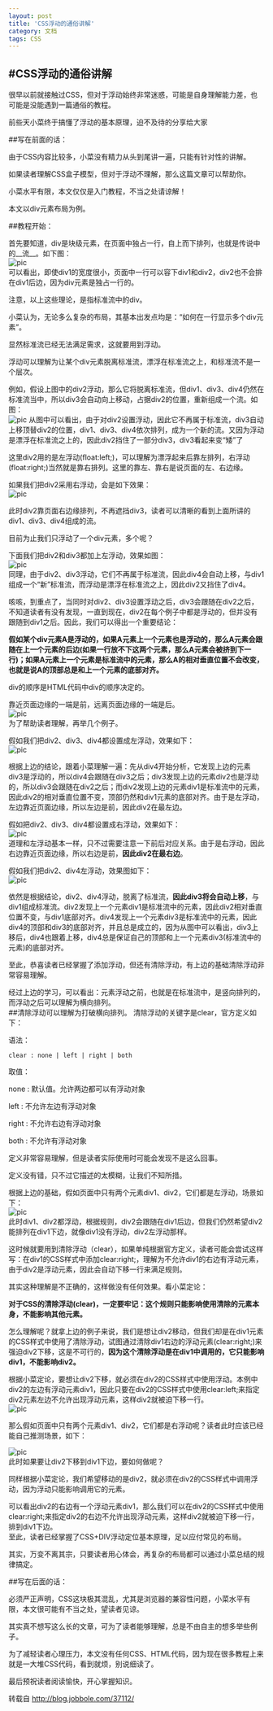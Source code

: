 ```yaml
---
layout: post
title: 'CSS浮动的通俗讲解'
category: 文档
tags: CSS 
---
```



#CSS浮动的通俗讲解 
---
很早以前就接触过CSS，但对于浮动始终非常迷惑，可能是自身理解能力差，也可能是没能遇到一篇通俗的教程。  

前些天小菜终于搞懂了浮动的基本原理，迫不及待的分享给大家  

##写在前面的话：  

由于CSS内容比较多，小菜没有精力从头到尾讲一遍，只能有针对性的讲解。  

如果读者理解CSS盒子模型，但对于浮动不理解，那么这篇文章可以帮助你。  

小菜水平有限，本文仅仅是入门教程，不当之处请谅解！  

本文以div元素布局为例。  

##教程开始：

首先要知道，div是块级元素，在页面中独占一行，自上而下排列，也就是传说中的__流__。如下图：  
![pic](http://images.cnitblog.com/blog/415535/201306/11174912-f40ea56743734e8a9294a1b97b72035b.png)   
可以看出，即使div1的宽度很小，页面中一行可以容下div1和div2，div2也不会排在div1后边，因为div元素是独占一行的。

注意，以上这些理论，是指标准流中的div。  

小菜认为，无论多么复杂的布局，其基本出发点均是：“如何在一行显示多个div元素”。  

显然标准流已经无法满足需求，这就要用到浮动。  

浮动可以理解为让某个div元素脱离标准流，漂浮在标准流之上，和标准流不是一个层次。

例如，假设上图中的div2浮动，那么它将脱离标准流，但div1、div3、div4仍然在标准流当中，所以div3会自动向上移动，占据div2的位置，重新组成一个流。如图：    
![pic](http://images.cnitblog.com/blog/415535/201306/11174932-9591bb32f0d74306b7aca31e345e9a26.png)
从图中可以看出，由于对div2设置浮动，因此它不再属于标准流，div3自动上移顶替div2的位置，div1、div3、div4依次排列，成为一个新的流。又因为浮动是漂浮在标准流之上的，因此div2挡住了一部分div3，div3看起来变“矮”了

这里div2用的是左浮动(float:left;)，可以理解为漂浮起来后靠左排列，右浮动(float:right;)当然就是靠右排列。这里的靠左、靠右是说页面的左、右边缘。  

如果我们把div2采用右浮动，会是如下效果：   
![pic](http://images.cnitblog.com/blog/415535/201306/11174939-7cd581c8f5e546519e5ab08d69d30105.png)  

此时div2靠页面右边缘排列，不再遮挡div3，读者可以清晰的看到上面所讲的div1、div3、div4组成的流。

目前为止我们只浮动了一个div元素，多个呢？

下面我们把div2和div3都加上左浮动，效果如图：  
![pic](http://images.cnitblog.com/blog/415535/201306/11174949-43e9f270d6a0454ca173919681d740c5.png)  
同理，由于div2、div3浮动，它们不再属于标准流，因此div4会自动上移，与div1组成一个“新”标准流，而浮动是漂浮在标准流之上，因此div2又挡住了div4。

咳咳，到重点了，当同时对div2、div3设置浮动之后，div3会跟随在div2之后，不知道读者有没有发现，一直到现在，div2在每个例子中都是浮动的，但并没有跟随到div1之后。因此，我们可以得出一个重要结论：

__假如某个div元素A是浮动的，如果A元素上一个元素也是浮动的，那么A元素会跟随在上一个元素的后边(如果一行放不下这两个元素，那么A元素会被挤到下一行)；如果A元素上一个元素是标准流中的元素，那么A的相对垂直位置不会改变，也就是说A的顶部总是和上一个元素的底部对齐。__

div的顺序是HTML代码中div的顺序决定的。

靠近页面边缘的一端是前，远离页面边缘的一端是后。  
![pic](http://images.cnitblog.com/blog/415535/201306/11174957-5c49af4584a0485abe7c828f14ab9b76.png)  
为了帮助读者理解，再举几个例子。

假如我们把div2、div3、div4都设置成左浮动，效果如下：  
![pic](http://images.cnitblog.com/blog/415535/201306/11175005-51ee2c24e0764785a5efe67eae323404.png)  

根据上边的结论，跟着小菜理解一遍：先从div4开始分析，它发现上边的元素div3是浮动的，所以div4会跟随在div3之后；div3发现上边的元素div2也是浮动的，所以div3会跟随在div2之后；而div2发现上边的元素div1是标准流中的元素，因此div2的相对垂直位置不变，顶部仍然和div1元素的底部对齐。由于是左浮动，左边靠近页面边缘，所以左边是前，因此div2在最左边。

假如把div2、div3、div4都设置成右浮动，效果如下：  
![pic](http://images.cnitblog.com/blog/415535/201306/11175013-aafa3796acb44dfea3e882cf3dff5fa6.png)  
道理和左浮动基本一样，只不过需要注意一下前后对应关系。由于是右浮动，因此右边靠近页面边缘，所以右边是前，__因此div2在最右边__。

假如我们把div2、div4左浮动，效果图如下：  
![pic](http://images.cnitblog.com/blog/415535/201306/11175406-291b3d78b5674bf894c5699acde43f28.png)  

依然是根据结论，div2、div4浮动，脱离了标准流，__因此div3将会自动上移__，与div1组成标准流。div2发现上一个元素div1是标准流中的元素，因此div2相对垂直位置不变，与div1底部对齐。div4发现上一个元素div3是标准流中的元素，因此div4的顶部和div3的底部对齐，并且总是成立的，因为从图中可以看出，div3上移后，div4也跟着上移，div4总是保证自己的顶部和上一个元素div3(标准流中的元素)的底部对齐。

至此，恭喜读者已经掌握了添加浮动，但还有清除浮动，有上边的基础清除浮动非常容易理解。

经过上边的学习，可以看出：元素浮动之前，也就是在标准流中，是竖向排列的，而浮动之后可以理解为横向排列。  
##清除浮动可以理解为打破横向排列。
清除浮动的关键字是clear，官方定义如下：

语法：

`clear : none | left | right | both`

取值：

none  :  默认值。允许两边都可以有浮动对象

left   :  不允许左边有浮动对象

right  :  不允许右边有浮动对象

both  :  不允许有浮动对象

定义非常容易理解，但是读者实际使用时可能会发现不是这么回事。

定义没有错，只不过它描述的太模糊，让我们不知所措。

根据上边的基础，假如页面中只有两个元素div1、div2，它们都是左浮动，场景如下：  
![pic](http://images.cnitblog.com/blog/415535/201306/11175323-76c3025ee46644c89d7b6a34fe63b228.png)  
此时div1、div2都浮动，根据规则，div2会跟随在div1后边，但我们仍然希望div2能排列在div1下边，就像div1没有浮动，div2左浮动那样。

这时候就要用到清除浮动（clear），如果单纯根据官方定义，读者可能会尝试这样写：在div1的CSS样式中添加clear:right;，理解为不允许div1的右边有浮动元素，由于div2是浮动元素，因此会自动下移一行来满足规则。

其实这种理解是不正确的，这样做没有任何效果。看小菜定论：

__对于CSS的清除浮动(clear)，一定要牢记：这个规则只能影响使用清除的元素本身，不能影响其他元素。__

怎么理解呢？就拿上边的例子来说，我们是想让div2移动，但我们却是在div1元素的CSS样式中使用了清除浮动，试图通过清除div1右边的浮动元素(clear:right;)来强迫div2下移，这是不可行的，__因为这个清除浮动是在div1中调用的，它只能影响div1，不能影响div2。__

根据小菜定论，要想让div2下移，就必须在div2的CSS样式中使用浮动。本例中div2的左边有浮动元素div1，因此只要在div2的CSS样式中使用clear:left;来指定div2元素左边不允许出现浮动元素，这样div2就被迫下移一行。  
![pic](http://images.cnitblog.com/blog/415535/201306/11175301-d67f5169bab14230b0a7634da39edcc5.png)   

那么假如页面中只有两个元素div1、div2，它们都是右浮动呢？读者此时应该已经能自己推测场景，如下：

![pic](http://images.cnitblog.com/blog/415535/201306/11175237-d223dfca63e84d999833762a2b425e09.png)  
此时如果要让div2下移到div1下边，要如何做呢？

同样根据小菜定论，我们希望移动的是div2，就必须在div2的CSS样式中调用浮动，因为浮动只能影响调用它的元素。

可以看出div2的右边有一个浮动元素div1，那么我们可以在div2的CSS样式中使用clear:right;来指定div2的右边不允许出现浮动元素，这样div2就被迫下移一行，排到div1下边。  
至此，读者已经掌握了CSS+DIV浮动定位基本原理，足以应付常见的布局。

其实，万变不离其宗，只要读者用心体会，再复杂的布局都可以通过小菜总结的规律搞定。

##写在后面的话：

必须严正声明，CSS这块极其混乱，尤其是浏览器的兼容性问题，小菜水平有限，本文很可能有不当之处，望读者见谅。

其实真不想写这么长的文章，可为了读者能够理解，总是不由自主的想多举些例子。

为了减轻读者心理压力，本文没有任何CSS、HTML代码，因为现在很多教程上来就是一大堆CSS代码，看到就烦，别说细读了。

最后预祝读者阅读愉快，开心掌握知识。

转载自 http://blog.jobbole.com/37112/
